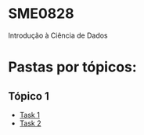 # SME0828
Introdução à Ciência de Dados

# Pastas por tópicos:

## Tópico 1
- [Task 1](./task1)
- [Task 2](./task2)